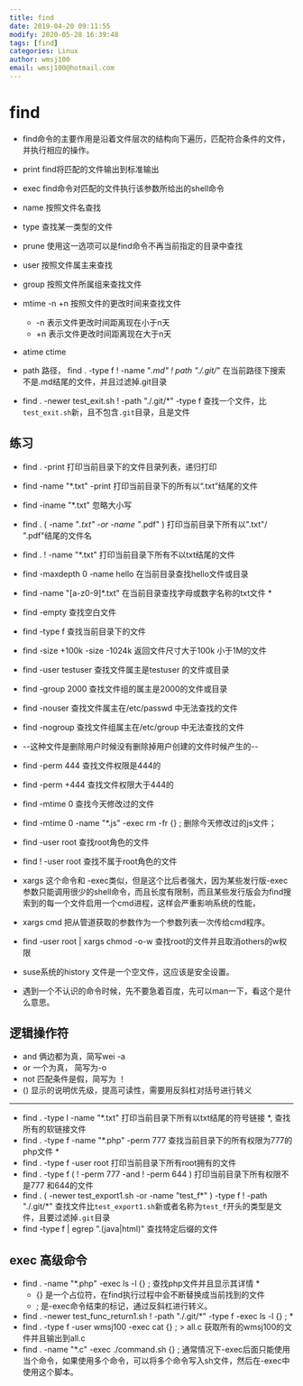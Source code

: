 ```yaml
---
title: find
date: 2019-04-20 09:11:55	
modify: 2020-05-28 16:39:48 
tags: [find]
categories: Linux
author: wmsj100
email: wmsj100@hotmail.com
---
```


# find

- find命令的主要作用是沿着文件层次的结构向下遍历，匹配符合条件的文件，并执行相应的操作。

- print find将匹配的文件输出到标准输出
- exec find命令对匹配的文件执行该参数所给出的shell命令
- name 按照文件名查找
- type 查找某一类型的文件
- prune 使用这一选项可以是find命令不再当前指定的目录中查找
- user 按照文件属主来查找
- group 按照文件所属组来查找文件
- mtime -n +n 按照文件的更改时间来查找文件
	- -n 表示文件更改时间距离现在小于n天
	- +n 表示文件更改时间距离现在大于n天
- atime ctime
- path 路径， find . -type f ! -name "*.md" ! path "./.git/*" 在当前路径下搜索不是.md结尾的文件，并且过滤掉.git目录
- find . -newer test_exit.sh ! -path "./.git/*" -type f 查找一个文件，比`test_exit.sh`新，且不包含`.git`目录，且是文件

## 练习

- find . -print 打印当前目录下的文件目录列表，递归打印
- find -name "*.txt" -print 打印当前目录下的所有以“.txt”结尾的文件
- find -iname "*.txt" 忽略大小写
- find . \( -name "*.txt" -or -name "*.pdf" \) 打印当前目录下所有以".txt"/ ".pdf"结尾的文件名
- find . ! -name "*.txt" 打印当前目录下所有不以txt结尾的文件
- find -maxdepth 0 -name hello   在当前目录查找hello文件或目录
- find -name "[a-z0-9]*.txt"  在当前目录查找字母或数字名称的txt文件 \*
- find -empty  查找空白文件
- find -type f   查找当前目录下的文件
- find -size +100k -size -1024k 返回文件尺寸大于100k 小于1M的文件
- find -user testuser  查找文件属主是testuser 的文件或目录
- find -group 2000 查找文件组的属主是2000的文件或目录
- find -nouser  查找文件属主在/etc/passwd 中无法查找的文件
- find -nogroup 查找文件组属主在/etc/group 中无法查找的文件
- --这种文件是删除用户时候没有删除掉用户创建的文件时候产生的--
- find -perm 444 查找文件权限是444的
- find -perm +444 查找文件权限大于444的
- find -mtime 0 查找今天修改过的文件
- find -mtime 0 -name "*.js" -exec rm -fr {} \;  删除今天修改过的js文件；
- find -user root 查找root角色的文件
- find ! -user root 查找不属于root角色的文件

- xargs  这个命令和 -exec类似，但是这个比后者强大，因为某些发行版-exec参数只能调用很少的shell命令，而且长度有限制，而且某些发行版会为find搜索到的每一个文件启用一个cmd进程，这样会严重影响系统的性能，
- xargs cmd 把从管道获取的参数作为一个参数列表一次传给cmd程序。
- find -user root | xargs chmod -o-w  查找root的文件并且取消others的w权限

- suse系统的history 文件是一个空文件，这应该是安全设置。
- 遇到一个不认识的命令时候，先不要急着百度，先可以man一下，看这个是什么意思。

## 逻辑操作符
- and 俩边都为真，简写wei -a
- or 一个为真， 简写为-o
- not 匹配条件是假，简写为 ！
- () 显示的说明优先级，提高可读性，需要用反斜杠对括号进行转义

---

- find . -type l -name "*.txt" 打印当前目录下所有以txt结尾的符号链接 \*, 查找所有的软链接文件
- find . -type f -name "*.php" -perm 777 查找当前目录下的所有权限为777的php文件 \*
- find . -type f -user root 打印当前目录下所有root拥有的文件
- find . -type f \( ! -perm 777 -and ! -perm 644 \) 打印当前目录下所有权限不是777 和644的文件
- find . \( -newer test_export1.sh -or -name "test_f*" \) -type f ! -path "./.git/*" 查找文件比`test_export1.sh`新或者名称为`test_f`开头的类型是文件，且要过滤掉`.git`目录
- find -type f | egrep "\.(java|html)" 查找特定后缀的文件

## exec 高级命令
- find . -name "*.php" -exec ls -l {} \; 查找php文件并且显示其详情 \*
	- {} 是一个占位符，在find执行过程中会不断替换成当前找到的文件
	- \; 是-exec命令结束的标记，通过反斜杠进行转义。
- find . -newer test_func_return1.sh ! -path "./.git/*" -type f -exec ls -l {} \; \*
- find . -type f -user wmsj100 -exec cat {} \; > all.c 获取所有的wmsj100的文件并且输出到all.c
- find . -name "*.c" -exec ./command.sh {} \; 通常情况下-exec后面只能使用当个命令，如果使用多个命令，可以将多个命令写入sh文件，然后在-exec中使用这个脚本。

